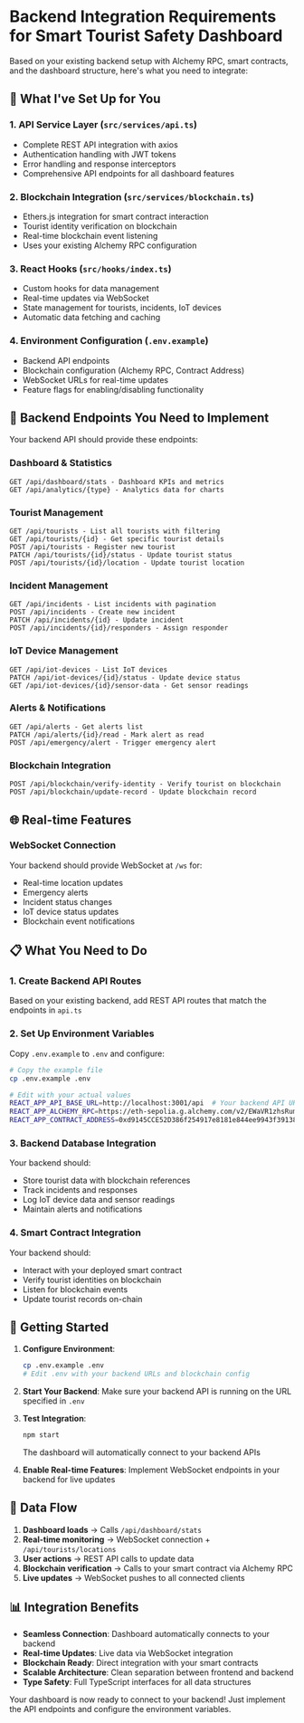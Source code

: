 # Backend Integration Requirements for Smart Tourist Safety Dashboard

Based on your existing backend setup with Alchemy RPC, smart contracts, and the dashboard structure, here's what you need to integrate:

## 🔧 **What I've Set Up for You**

### 1. **API Service Layer** (`src/services/api.ts`)
- Complete REST API integration with axios
- Authentication handling with JWT tokens
- Error handling and response interceptors
- Comprehensive API endpoints for all dashboard features

### 2. **Blockchain Integration** (`src/services/blockchain.ts`)
- Ethers.js integration for smart contract interaction
- Tourist identity verification on blockchain
- Real-time blockchain event listening
- Uses your existing Alchemy RPC configuration

### 3. **React Hooks** (`src/hooks/index.ts`)
- Custom hooks for data management
- Real-time updates via WebSocket
- State management for tourists, incidents, IoT devices
- Automatic data fetching and caching

### 4. **Environment Configuration** (`.env.example`)
- Backend API endpoints
- Blockchain configuration (Alchemy RPC, Contract Address)
- WebSocket URLs for real-time updates
- Feature flags for enabling/disabling functionality

## 🔗 **Backend Endpoints You Need to Implement**

Your backend API should provide these endpoints:

### **Dashboard & Statistics**
```
GET /api/dashboard/stats - Dashboard KPIs and metrics
GET /api/analytics/{type} - Analytics data for charts
```

### **Tourist Management**
```
GET /api/tourists - List all tourists with filtering
GET /api/tourists/{id} - Get specific tourist details
POST /api/tourists - Register new tourist
PATCH /api/tourists/{id}/status - Update tourist status
POST /api/tourists/{id}/location - Update tourist location
```

### **Incident Management**
```
GET /api/incidents - List incidents with pagination
POST /api/incidents - Create new incident
PATCH /api/incidents/{id} - Update incident
POST /api/incidents/{id}/responders - Assign responder
```

### **IoT Device Management**
```
GET /api/iot-devices - List IoT devices
PATCH /api/iot-devices/{id}/status - Update device status
GET /api/iot-devices/{id}/sensor-data - Get sensor readings
```

### **Alerts & Notifications**
```
GET /api/alerts - Get alerts list
PATCH /api/alerts/{id}/read - Mark alert as read
POST /api/emergency/alert - Trigger emergency alert
```

### **Blockchain Integration**
```
POST /api/blockchain/verify-identity - Verify tourist on blockchain
POST /api/blockchain/update-record - Update blockchain record
```

## 🌐 **Real-time Features**

### **WebSocket Connection**
Your backend should provide WebSocket at `/ws` for:
- Real-time location updates
- Emergency alerts
- Incident status changes
- IoT device status updates
- Blockchain event notifications

## 📋 **What You Need to Do**

### **1. Create Backend API Routes**
Based on your existing backend, add REST API routes that match the endpoints in `api.ts`

### **2. Set Up Environment Variables**
Copy `.env.example` to `.env` and configure:
```bash
# Copy the example file
cp .env.example .env

# Edit with your actual values
REACT_APP_API_BASE_URL=http://localhost:3001/api  # Your backend API URL
REACT_APP_ALCHEMY_RPC=https://eth-sepolia.g.alchemy.com/v2/EWaVR1zhsRumK3lcBcvG3  # From your screenshot
REACT_APP_CONTRACT_ADDRESS=0xd9145CCE52D386f254917e8181e844ee9943f39138  # From your screenshot
```

### **3. Backend Database Integration**
Your backend should:
- Store tourist data with blockchain references
- Track incidents and responses
- Log IoT device data and sensor readings
- Maintain alerts and notifications

### **4. Smart Contract Integration**
Your backend should:
- Interact with your deployed smart contract
- Verify tourist identities on blockchain
- Listen for blockchain events
- Update tourist records on-chain

## 🚀 **Getting Started**

1. **Configure Environment**:
   ```bash
   cp .env.example .env
   # Edit .env with your backend URLs and blockchain config
   ```

2. **Start Your Backend**:
   Make sure your backend API is running on the URL specified in `.env`

3. **Test Integration**:
   ```bash
   npm start
   ```
   The dashboard will automatically connect to your backend APIs

4. **Enable Real-time Features**:
   Implement WebSocket endpoints in your backend for live updates

## 🔄 **Data Flow**

1. **Dashboard loads** → Calls `/api/dashboard/stats`
2. **Real-time monitoring** → WebSocket connection + `/api/tourists/locations`
3. **User actions** → REST API calls to update data
4. **Blockchain verification** → Calls to your smart contract via Alchemy RPC
5. **Live updates** → WebSocket pushes to all connected clients

## 📊 **Integration Benefits**

- **Seamless Connection**: Dashboard automatically connects to your backend
- **Real-time Updates**: Live data via WebSocket integration
- **Blockchain Ready**: Direct integration with your smart contracts
- **Scalable Architecture**: Clean separation between frontend and backend
- **Type Safety**: Full TypeScript interfaces for all data structures

Your dashboard is now ready to connect to your backend! Just implement the API endpoints and configure the environment variables.
